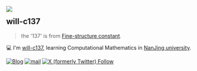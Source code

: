 <a href="#">
<img align="left" src='https://github-readme-stats.vercel.app/api?username=will-c137&show_icons=true&theme=tokyonight'>
</a>  

## will-c137

> the '137' is from [Fine-structure constant](https://en.wikipedia.org/wiki/Fine-structure_constant?useskin=vector).

💻 I'm [will-c137](will-c137.github.io), learning Computational Mathematics in [NanJing university](https://www.nju.edu.cn).

[![Blog](https://img.shields.io/badge/blog-@will\-c137.svg)](https://will-c137.github.io)
[![mail](https://img.shields.io/badge/mail-@willunhappy.svg)](mailto:willunhappy@gmail.com)
[![X (formerly Twitter) Follow](https://img.shields.io/twitter/follow/willMayday)](https://twitter.com/WillMayday)
